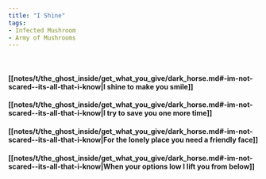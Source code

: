 ```yaml
---
title: "I Shine"
tags:
- Infected Mushroom
- Army of Mushrooms
---
```

&nbsp;
#### [[notes/t/the_ghost_inside/get_what_you_give/dark_horse.md#-im-not-scared--its-all-that-i-know|I shine to make you smile]]
#### [[notes/t/the_ghost_inside/get_what_you_give/dark_horse.md#-im-not-scared--its-all-that-i-know|I try to save you one more time]]
#### [[notes/t/the_ghost_inside/get_what_you_give/dark_horse.md#-im-not-scared--its-all-that-i-know|For the lonely place you need a friendly face]]
#### [[notes/t/the_ghost_inside/get_what_you_give/dark_horse.md#-im-not-scared--its-all-that-i-know|When your options low I lift you from below]]
